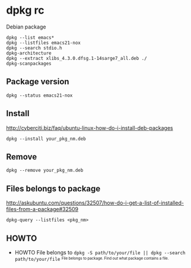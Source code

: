 # dpkg rc

Debian package

    dpkg --list emacs*
    dpkg --listfiles emacs21-nox
    dpkg --search stdio.h
    dpkg-architecture
    dpkg --extract xlibs_4.3.0.dfsg.1-14sarge7_all.deb ./
    dpkg-scanpackages

## Package version

    dpkg --status emacs21-nox

## Install

<http://cyberciti.biz/faq/ubuntu-linux-how-do-i-install-deb-packages>

    dpkg --install your_pkg_nm.deb

## Remove

    dpkg --remove your_pkg_nm.deb

## Files belongs to package

<http://askubuntu.com/questions/32507/how-do-i-get-a-list-of-installed-files-from-a-package#32509>

    dpkg-query --listfiles <pkg_nm>

## HOWTO

* HOWTO File belongs to `dpkg -S path/to/your/file || dpkg --search path/to/your/file` <sup><sub>File belongs to package. Find out what package contains a file.</sub></sup>

